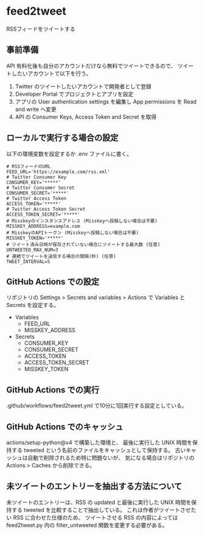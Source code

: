 # feed2tweet

RSSフィードをツイートする

## 事前準備

API 有料化後も自分のアカウントだけなら無料でツイートできるので、
ツイートしたいアカウントで以下を行う。

1. Twitter のツイートしたいアカウントで開発者として登録
2. Developer Portal でプロジェクトとアプリを設定
3. アプリの User authentication settings を編集し App permissions を Read and write へ変更
4. API の Consumer Keys, Access Token and Secret を取得

## ローカルで実行する場合の設定

以下の環境変数を設定するか .env ファイルに書く。

    # RSSフィードのURL
    FEED_URL='https://example.com/rss.xml'
    # Twitter Consumer Key
    CONSUMER_KEY='*****'
    # Twitter Consumer Secret
    CONSUMER_SECRET='*****'
    # Twitter Access Token
    ACCESS_TOKEN='*****'
    # Twitter Access Token Secret
    ACCESS_TOKEN_SECRET='*****'
    # Misskeyのインスタンスアドレス (Misskeyへ投稿しない場合は不要)
    MISSKEY_ADDRESS=example.com
    # MisskeyのAPIトークン (Misskeyへ投稿しない場合は不要)
    MISSKEY_TOKEN='*****'
    # ツイート済み日時が保存されていない場合にツイートする最大数 (任意)
    UNTWEETED_MAX_NUM=3
    # 連続でツイートを送信する場合の間隔(秒) (任意)
    TWEET_INTERVAL=5

## GitHub Actions での設定

リポジトリの Settings > Secrets and variables > Actions
で Variables と Secrets を設定する。

- Variables
  - FEED_URL
  - MISSKEY_ADDRESS
- Secrets
  - CONSUMER_KEY
  - CONSUMER_SECRET
  - ACCESS_TOKEN
  - ACCESS_TOKEN_SECRET
  - MISSKEY_TOKEN

## GitHub Actions での実行

.github/workflows/feed2tweet.yml で10分に1回実行する設定としている。

## GitHub Actions でのキャッシュ

actions/setup-python@v4 で構築した環境と、
最後に実行した UNIX 時間を保持する tweeted
という名前のファイルをキャッシュとして保持する。
古いキャッシュは自動で削除されるため特に問題ないが、
気になる場合はリポジトリの Actions > Caches から削除できる。

## 未ツイートのエントリーを抽出する方法について

未ツイートのエントリーは、RSS の updated
と最後に実行した UNIX 時間を保持する tweeted を比較することで抽出している。
これは作者がツイートさせたい RSS に合わせた仕様のため、
ツイートさせる RSS の内容によっては
feed2tweet.py 内の filter_untweeted 関数を変更する必要がある。
